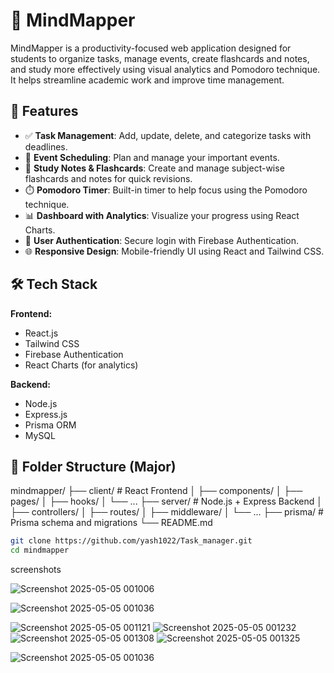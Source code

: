 # 🧠 MindMapper

MindMapper is a productivity-focused web application designed for students to organize tasks, manage events, create flashcards and notes, and study more effectively using visual analytics and Pomodoro technique. It helps streamline academic work and improve time management.

## 🚀 Features

- ✅ **Task Management**: Add, update, delete, and categorize tasks with deadlines.
- 📅 **Event Scheduling**: Plan and manage your important events.
- 📝 **Study Notes & Flashcards**: Create and manage subject-wise flashcards and notes for quick revisions.
- ⏱️ **Pomodoro Timer**: Built-in timer to help focus using the Pomodoro technique.
- 📊 **Dashboard with Analytics**: Visualize your progress using React Charts.
- 🔐 **User Authentication**: Secure login with Firebase Authentication.
- 🌐 **Responsive Design**: Mobile-friendly UI using React and Tailwind CSS.

## 🛠️ Tech Stack

**Frontend:**
- React.js
- Tailwind CSS
- Firebase Authentication
- React Charts (for analytics)

**Backend:**
- Node.js
- Express.js
- Prisma ORM
- MySQL

## 📁 Folder Structure (Major)

mindmapper/
├── client/ # React Frontend
│ ├── components/
│ ├── pages/
│ ├── hooks/
│ └── ...
├── server/ # Node.js + Express Backend
│ ├── controllers/
│ ├── routes/
│ ├── middleware/
│ └── ...
├── prisma/ # Prisma schema and migrations
└── README.md


```bash
git clone https://github.com/yash1022/Task_manager.git
cd mindmapper
```
screenshots

![Screenshot 2025-05-05 001006](https://github.com/user-attachments/assets/63748e2f-1871-4986-8470-fa0ef16b6681)


![Screenshot 2025-05-05 001036](https://github.com/user-attachments/assets/34b7e0ba-b53e-483c-ba7a-46573b7bb850)

![Screenshot 2025-05-05 001121](https://github.com/user-attachments/assets/e78f61ee-32f4-4a03-a70a-b4a94b7d2c70)
![Screenshot 2025-05-05 001232](https://github.com/user-attachments/assets/12359789-4006-4003-9c6a-afdf7a898f74)
![Screenshot 2025-05-05 001308](https://github.com/user-attachments/assets/f048d055-2926-46d1-af6f-60b27697187b)
![Screenshot 2025-05-05 001325](https://github.com/user-attachments/assets/2ea2966b-5cc6-4280-a2af-4e0aa5121b4c)








![Screenshot 2025-05-05 001036](https://github.com/user-attachments/assets/73468c0d-b713-4746-b550-0d233ea6feb6)
